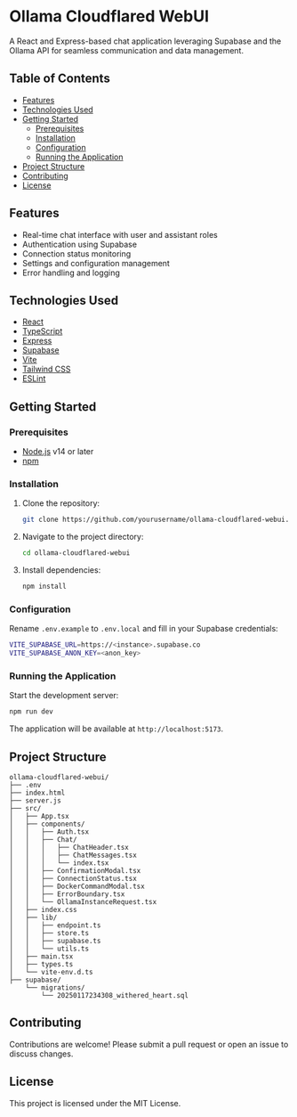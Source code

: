 # Ollama Cloudflared WebUI
A React and Express-based chat application leveraging Supabase and the Ollama API for seamless communication and data management.

## Table of Contents
- [Features](#features)
- [Technologies Used](#technologies-used)
- [Getting Started](#getting-started)
  - [Prerequisites](#prerequisites)
  - [Installation](#installation)
  - [Configuration](#configuration)
  - [Running the Application](#running-the-application)
- [Project Structure](#project-structure)
- [Contributing](#contributing)
- [License](#license)

## Features
- Real-time chat interface with user and assistant roles
- Authentication using Supabase
- Connection status monitoring
- Settings and configuration management
- Error handling and logging

## Technologies Used
- [React](src/App.tsx)
- [TypeScript](src/types.ts)
- [Express](server.js)
- [Supabase](src/lib/supabase.ts)
- [Vite](vite.config.ts)
- [Tailwind CSS](tailwind.config.js)
- [ESLint](eslint.config.js)

## Getting Started

### Prerequisites
- [Node.js](https://nodejs.org/) v14 or later
- [npm](https://www.npmjs.com/)

### Installation
1. Clone the repository:
   ```bash
   git clone https://github.com/yourusername/ollama-cloudflared-webui.git
   ```
2. Navigate to the project directory:
   ```bash
   cd ollama-cloudflared-webui
   ```
3. Install dependencies:
   ```bash
   npm install
   ```

### Configuration
Rename `.env.example` to `.env.local` and fill in your Supabase credentials:

```bash
VITE_SUPABASE_URL=https://<instance>.supabase.co
VITE_SUPABASE_ANON_KEY=<anon_key>
```

### Running the Application
Start the development server:

```bash
npm run dev
```

The application will be available at `http://localhost:5173`.

## Project Structure
```
ollama-cloudflared-webui/
├── .env
├── index.html
├── server.js
├── src/
│   ├── App.tsx
│   ├── components/
│   │   ├── Auth.tsx
│   │   ├── Chat/
│   │   │   ├── ChatHeader.tsx
│   │   │   ├── ChatMessages.tsx
│   │   │   └── index.tsx
│   │   ├── ConfirmationModal.tsx
│   │   ├── ConnectionStatus.tsx
│   │   ├── DockerCommandModal.tsx
│   │   ├── ErrorBoundary.tsx
│   │   └── OllamaInstanceRequest.tsx
│   ├── index.css
│   ├── lib/
│   │   ├── endpoint.ts
│   │   ├── store.ts
│   │   ├── supabase.ts
│   │   └── utils.ts
│   ├── main.tsx
│   ├── types.ts
│   └── vite-env.d.ts
├── supabase/
    └── migrations/
        └── 20250117234308_withered_heart.sql
```

## Contributing
Contributions are welcome! Please submit a pull request or open an issue to discuss changes.

## License
This project is licensed under the MIT License.
